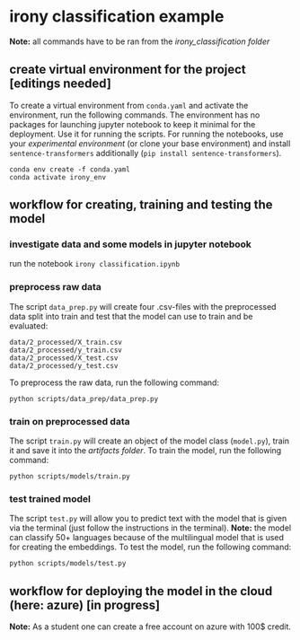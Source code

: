 # irony classification example

**Note:** all commands have to be ran from the *irony_classification folder*

## create virtual environment for the project [editings needed]

To create a virtual environment from `conda.yaml` and activate the environment, run the following commands. The environment has no packages for launching jupyter notebook to keep it minimal for the deployment. Use it for running the scripts. For running the notebooks, use your *experimental environment* (or clone your base environment) and install `sentence-transformers` additionally (`pip install sentence-transformers`).

```
conda env create -f conda.yaml
conda activate irony_env
```

## workflow for creating, training and testing the model

### investigate data and some models in jupyter notebook

run the notebook `irony classification.ipynb`

### preprocess raw data

The script `data_prep.py` will create four .csv-files with the preprocessed data split into train and test that the model can use to train and be evaluated:

```
data/2_processed/X_train.csv
data/2_processed/y_train.csv
data/2_processed/X_test.csv
data/2_processed/y_test.csv
```

To preprocess the raw data, run the following command:

```
python scripts/data_prep/data_prep.py
```

### train on preprocessed data

The script `train.py` will create an object of the model class (`model.py`), train it and save it into the *artifacts folder*. To train the model, run the following command:

```
python scripts/models/train.py
```

### test trained model

The script `test.py` will allow you to predict text with the model that is given via the terminal (just follow the instructions in the terminal). **Note:** the model can classify 50+ languages because of the multilingual model that is used for creating the embeddings. To test the model, run the following command:

```
python scripts/models/test.py
```

## workflow for deploying the model in the cloud (here: azure) [in progress]

**Note:** As a student one can create a free account on azure with 100$ credit.
